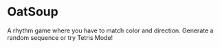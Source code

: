 # OatSoup
A rhythm game where you have to match color and direction. Generate a random sequence or try Tetris Mode!
